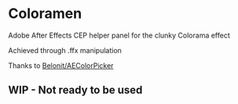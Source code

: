 # Coloramen
Adobe After Effects CEP helper panel for the clunky Colorama effect

Achieved through .ffx manipulation

Thanks to [Belonit/AEColorPicker](https://github.com/Belonit/AEColorPicker) 

## WIP - Not ready to be used
